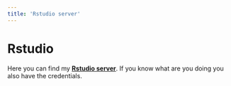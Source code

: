 ```yaml
---
title: 'Rstudio server'
---
```


# Rstudio

Here you can find my [**Rstudio server**](https://ncasa.it/rstudio). If you know what are you doing you also have the credentials.
